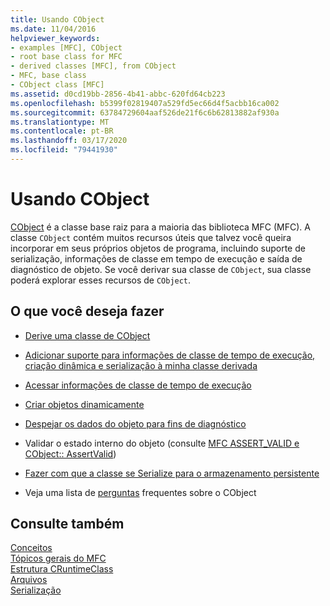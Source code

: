 ```yaml
---
title: Usando CObject
ms.date: 11/04/2016
helpviewer_keywords:
- examples [MFC], CObject
- root base class for MFC
- derived classes [MFC], from CObject
- MFC, base class
- CObject class [MFC]
ms.assetid: d0cd19bb-2856-4b41-abbc-620fd64cb223
ms.openlocfilehash: b5399f02819407a529fd5ec66d4f5acbb16ca002
ms.sourcegitcommit: 63784729604aaf526de21f6c6b62813882af930a
ms.translationtype: MT
ms.contentlocale: pt-BR
ms.lasthandoff: 03/17/2020
ms.locfileid: "79441930"
---
```

# <a name="using-cobject"></a>Usando CObject

[CObject](../mfc/reference/cobject-class.md) é a classe base raiz para a maioria das biblioteca MFC (MFC). A classe `CObject` contém muitos recursos úteis que talvez você queira incorporar em seus próprios objetos de programa, incluindo suporte de serialização, informações de classe em tempo de execução e saída de diagnóstico de objeto. Se você derivar sua classe de `CObject`, sua classe poderá explorar esses recursos de `CObject`.

## <a name="what-do-you-want-to-do"></a>O que você deseja fazer

- [Derive uma classe de CObject](../mfc/deriving-a-class-from-cobject.md)

- [Adicionar suporte para informações de classe de tempo de execução, criação dinâmica e serialização à minha classe derivada](../mfc/specifying-levels-of-functionality.md)

- [Acessar informações de classe de tempo de execução](../mfc/accessing-run-time-class-information.md)

- [Criar objetos dinamicamente](../mfc/dynamic-object-creation.md)

- [Despejar os dados do objeto para fins de diagnóstico](/previous-versions/visualstudio/visual-studio-2010/sc15kz85(v=vs.100))

- Validar o estado interno do objeto (consulte [MFC ASSERT_VALID e CObject:: AssertValid](reference/diagnostic-services.md#assert_valid))

- [Fazer com que a classe se Serialize para o armazenamento persistente](../mfc/serialization-in-mfc.md)

- Veja uma lista de [perguntas](../mfc/cobject-class-frequently-asked-questions.md) frequentes sobre o CObject

## <a name="see-also"></a>Consulte também

[Conceitos](../mfc/mfc-concepts.md)<br/>
[Tópicos gerais do MFC](../mfc/general-mfc-topics.md)<br/>
[Estrutura CRuntimeClass](../mfc/reference/cruntimeclass-structure.md)<br/>
[Arquivos](../mfc/files-in-mfc.md)<br/>
[Serialização](../mfc/serialization-in-mfc.md)
